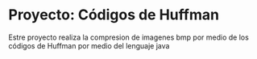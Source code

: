 # Proyecto: Códigos de Huffman
Estre proyecto realiza la compresion de imagenes bmp por medio de los códigos de Huffman por medio del lenguaje java
